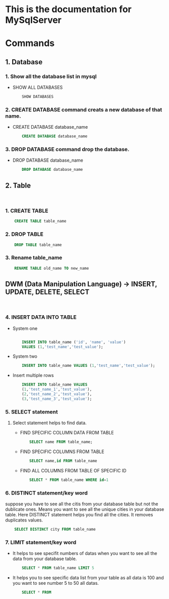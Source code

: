 # This is the documentation for MySqlServer

# Commands

## 1. Database

### 1. Show all the database list in mysql

- SHOW ALL DATABASES
    
    ```SQL
        SHOW DATABASES
    ```

### 2. CREATE DATABASE command creats a new database of that name.

- CREATE DATABASE database_name

    ```SQL
        CREATE DATABASE database_name
    ```

### 3. DROP DATABASE command drop the database.

- DROP DATABASE database_name

    ```SQL
        DROP DATABASE database_name
    ```

## 2. Table

<br>

### 1. CREATE TABLE

```SQL
    CREATE TABLE table_name
```

### 2. DROP TABLE

```SQL
    DROP TABLE table_name
```

### 3. Rename table_name

```SQL
    RENAME TABLE old_name TO new_name
```

## DWM (Data Manipulation Language) -> INSERT, UPDATE, DELETE, SELECT

<br>

### 4. INSERT DATA INTO TABLE

- System one 
    
    ```SQL
    
        INSERT INTO table_name ('id', 'name', 'value') 
        VALUES (1,'test_name','test_value');
    
    ```
- System two 

    ```SQL
        INSERT INTO table_name VALUES (1,'test_name','test_value');
    ```

- Insert multiple rows

    ```SQL
        INSERT INTO table_name VALUES 
        (1,'test_name_1','test_value'),
        (2,'test_name_2','test_value'),
        (3,'test_name_3','test_value');
    
    ```

### 5. SELECT statement

1. Select statement helps to find data.
    
    - FIND SPECIFIC COLUMN DATA FROM TABLE

        ```SQL
            SELECT name FROM table_name;
        ```

    - FIND SPECIFIC COLUMNS FROM TABLE

        ```SQL
            SELECT name,id FROM table_name
        ```
    
    - FIND ALL COLUMNS FROM TABLE OF SPECIFIC ID

        ```SQL
            SELECT * FROM table_name WHERE id=1
        ```
    
### 6. DISTINCT statement/key word 

suppose you have to see all the citis from your database table but not the dublicate ones. Means you want to see all the unique cities in your database table. Here DISTINCT statement helps you find all the cities. It removes duplicates values.

```SQL
    SELECT DISTINCT city FROM table_name
```
    
### 7. LIMIT statement/key word 

- It helps to see specifit numbers of datas when you want to see all the data from your database table.

    ```SQL
        SELECT * FROM table_name LIMIT 5
    ```

- It helps you to see specific data list from your table as all data is 100 and you want to see number 5 to 50 all datas.

    ```SQL
        SELECT * FROM
    ```

